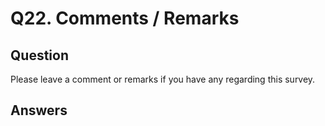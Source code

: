 # Q22. Comments / Remarks

## Question

Please leave a comment or remarks if you have any regarding this survey.

## Answers